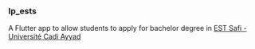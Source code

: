 ### lp_ests

A Flutter app to allow students to apply for bachelor degree in [EST Safi - Université Cadi Ayyad](http://www.ests.uca.ma/)
